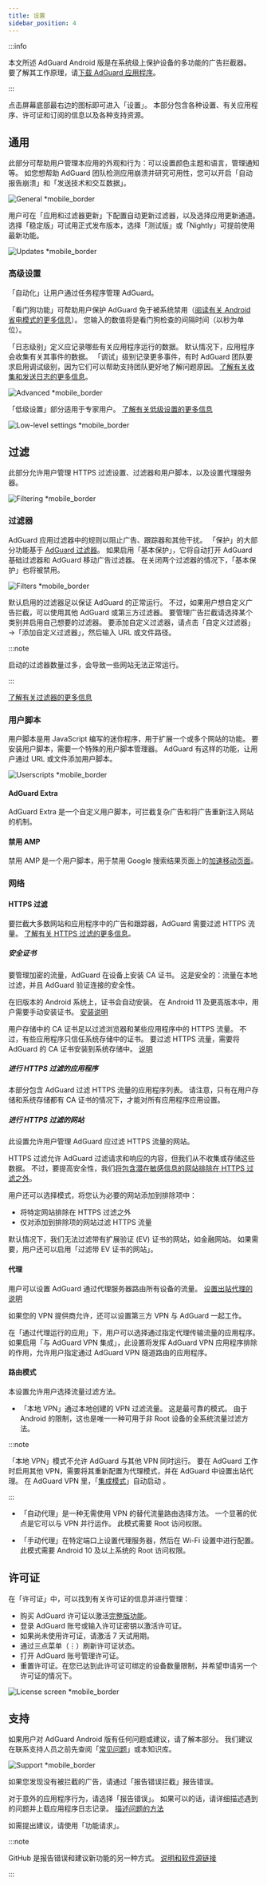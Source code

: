 ```yaml
---
title: 设置
sidebar_position: 4
---
```


:::info

本文所述 AdGuard Android 版是在系统级上保护设备的多功能的广告拦截器。 要了解其工作原理，请[下载 AdGuard 应用程序](https://agrd.io/download-kb-adblock)。

:::

点击屏幕底部最右边的图标即可进入「设置」。 本部分包含各种设置、有关应用程序、许可证和订阅的信息以及各种支持资源。

## 通用

此部分可帮助用户管理本应用的外观和行为：可以设置颜色主题和语言，管理通知等。 如您想帮助 AdGuard 团队检测应用崩溃并研究可用性，您可以开启「自动报告崩溃」和「发送技术和交互数据」。

![General \*mobile\_border](https://cdn.adtidy.org/blog/new/my5quggeneral.png)

用户可在「应用和过滤器更新」下配置自动更新过滤器，以及选择应用更新通道。 选择「稳定版」可试用正式发布版本，选择「测试版」或「Nightly」可提前使用最新功能。

![Updates \*mobile\_border](https://cdn.adtidy.org/blog/new/hqm8kupdates.png)

### 高级设置

「自动化」让用户通过任务程序管理 AdGuard。

「看门狗功能」可帮助用户保护 AdGuard 免于被系统禁用（[阅读有关 Android 省电模式的更多信息](/adguard-for-android/solving-problems/background-work/)）。 您输入的数值将是看门狗检查的间隔时间（以秒为单位）。

「日志级别」定义应记录哪些有关应用程序运行的数据。 默认情况下，应用程序会收集有关其事件的数据。 「调试」级别记录更多事件，有时 AdGuard 团队要求启用调试级别，因为它们可以帮助支持团队更好地了解问题原因。 [了解有关收集和发送日志的更多信息](/adguard-for-android/solving-problems/log/)。

![Advanced \*mobile\_border](https://cdn.adtidy.org/blog/new/vshfnadvanced.png)

「低级设置」部分适用于专家用户。 [了解有关低级设置的更多信息](/adguard-for-android/solving-problems/low-level-settings/)

![Low-level settings \*mobile\_border](https://cdn.adtidy.org/blog/new/n9ztplow_level.png)

## 过滤

此部分允许用户管理 HTTPS 过滤设置、过滤器和用户脚本，以及设置代理服务器。

![Filtering \*mobile\_border](https://cdn.adtidy.org/blog/new/7v5c6filtering.png)

### 过滤器

AdGuard 应用过滤器中的规则以阻止广告、跟踪器和其他干扰。 「保护」的大部分功能基于 [AdGuard 过滤器](/general/ad-filtering/adguard-filters/#adguard-filters)。 如果启用「基本保护」，它将自动打开 AdGuard 基础过滤器和 AdGuard 移动广告过滤器。 在关闭两个过滤器的情况下，「基本保护」也将被禁用。

![Filters \*mobile\_border](https://cdn.adtidy.org/blog/new/7osjdfilters.png)

默认启用的过滤器足以保证 AdGuard 的正常运行。 不过，如果用户想自定义广告拦截，可以使用其他 AdGuard 或第三方过滤器。 要管理广告拦截请选择某个类别并启用自己想要的过滤器。 要添加自定义过滤器，请点击「自定义过滤器」→「添加自定义过滤器」，然后输入 URL 或文件路径。

:::note

启动的过滤器数量过多，会导致一些网站无法正常运行。

:::

[了解有关过滤器的更多信息](https://adguard.com/zh_cn/blog/what-are-filters.html)

### 用户脚本

用户脚本是用 JavaScript 编写的迷你程序，用于扩展一个或多个网站的功能。 要安装用户脚本，需要一个特殊的用户脚本管理器。 AdGuard 有这样的功能，让用户通过 URL 或文件添加用户脚本。

![Userscripts \*mobile\_border](https://cdn.adtidy.org/blog/new/isv6userscripts.png)

#### AdGuard Extra

AdGuard Extra 是一个自定义用户脚本，可拦截复杂广告和将广告重新注入网站的机制。

#### 禁用 AMP

禁用 AMP 是一个用户脚本，用于禁用 Google 搜索结果页面上的[加速移动页面](https://en.wikipedia.org/wiki/Accelerated_Mobile_Pages)。

### 网络

#### HTTPS 过滤

要拦截大多数网站和应用程序中的广告和跟踪器，AdGuard 需要过滤 HTTPS 流量。 [了解有关 HTTPS 过滤的更多信息](/general/https-filtering/what-is-https-filtering)。

##### 安全证书

要管理加密的流量，AdGuard 在设备上安装 CA 证书。 这是安全的：流量在本地过滤，并且 AdGuard 验证连接的安全性。

在旧版本的 Android 系统上，证书会自动安装。 在 Android 11 及更高版本中，用户需要手动安装证书。 [安装说明](/adguard-for-android/solving-problems/manual-certificate/)

用户存储中的 CA 证书足以过滤浏览器和某些应用程序中的 HTTPS 流量。 不过，有些应用程序只信任系统存储中的证书。 要过滤 HTTPS 流量，需要将 AdGuard 的 CA 证书安装到系统存储中。 [说明](/adguard-for-android/solving-problems/https-certificate-for-rooted/)

##### 进行 HTTPS 过滤的应用程序

本部分包含 AdGuard 过滤 HTTPS 流量的应用程序列表。 请注意，只有在用户存储和系统存储都有 CA 证书的情况下，才能对所有应用程序应用设置。

##### 进行 HTTPS 过滤的网站

此设置允许用户管理 AdGuard 应过滤 HTTPS 流量的网站。

HTTPS 过滤允许 AdGuard 过滤请求和响应的内容，但我们从不收集或存储这些数据。 不过，要提高安全性，我们[将包含潜在敏感信息的网站排除在 HTTPS 过滤之外](/general/https-filtering/what-is-https-filtering/#financial-websites-and-websites-with-sensitive-personal-data)。

用户还可以选择模式，将您认为必要的网站添加到排除项中：

- 将特定网站排除在 HTTPS 过滤之外
- 仅对添加到排除项的网站过滤 HTTPS 流量

默认情况下，我们无法过滤带有扩展验证 (EV) 证书的网站，如金融网站。 如果需要，用户还可以启用「过滤带 EV 证书的网站」。

#### 代理

用户可以设置 AdGuard 通过代理服务器路由所有设备的流量。 [设置出站代理的说明](/adguard-for-android/Solving-problems/outbound-proxy)

如果您的 VPN 提供商允许，还可以设置第三方 VPN 与 AdGuard 一起工作。

在「通过代理运行的应用」下，用户可以选择通过指定代理传输流量的应用程序。 如果启用「与 AdGuard VPN 集成」，此设置将发挥 AdGuard VPN 应用程序排除的作用，允许用户指定通过 AdGuard VPN 隧道路由的应用程序。

#### 路由模式

本设置允许用户选择流量过滤方法。

- 「本地 VPN」通过本地创建的 VPN 过滤流量。 这是最可靠的模式。 由于 Android 的限制，这也是唯一一种可用于非 Root 设备的全系统流量过滤方法。

:::note

「本地 VPN」模式不允许 AdGuard 与其他 VPN 同时运行。 要在 AdGuard 工作时启用其他 VPN，需要将其重新配置为代理模式，并在 AdGuard 中设置出站代理。 在 AdGuard VPN 里，「[集成模式](/adguard-for-android/features/integration-with-vpn)」自动启动 。

:::

- 「自动代理」是一种无需使用 VPN 的替代流量路由选择方法。 一个显著的优点是它可以与 VPN 并行运作。 此模式需要 Root 访问权限。

- 「手动代理」在特定端口上设置代理服务器，然后在 Wi-Fi 设置中进行配置。 此模式需要 Android 10 及以上系统的 Root 访问权限。

## 许可证

在「许可证」中，可以找到有关许可证的信息并进行管理：

- 购买 AdGuard 许可证以激活[完整版功能](/adguard-for-android/features/free-vs-full)。
- 登录 AdGuard 账号或输入许可证密钥以激活许可证。
- 如果尚未使用许可证，请激活 7 天试用期。
- 通过三点菜单（⋮）刷新许可证状态。
- 打开 AdGuard 账号管理许可证。
- 重置许可证。在您已达到此许可证可绑定的设备数量限制，并希望申请另一个许可证的情况下。

![License screen \*mobile\_border](https://cdn.adtidy.org/blog/new/3wyh5hlicense.png)

## 支持

如果用户对 AdGuard Android 版有任何问题或建议，请了解本部分。 我们建议在联系支持人员之前先查阅「[常见问题](https://adguard.com/support/adguard_for_android.html)」或本知识库。

![Support \*mobile\_border](https://cdn.adtidy.org/blog/new/cz55usupport.png)

如果您发现没有被拦截的广告，请通过「报告错误拦截」报告错误。

对于意外的应用程序行为，请选择「报告错误」。 如果可以的话，请详细描述遇到的问题并上载应用程序日志记录。 [描述问题的方法](/guides/report-bugs/#how-to-describe-a-problem)

如需提出建议，请使用「功能请求」。

:::note

GitHub 是报告错误和建议新功能的另一种方式。 [说明和软件源链接](/guides/report-bugs/#adguard-for-android)

:::
